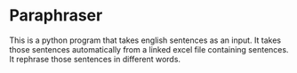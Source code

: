 # Paraphraser
This is a python program that takes english sentences as an input.
It takes those sentences automatically from a linked excel file containing sentences.
It rephrase those sentences in different words.
